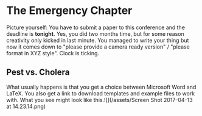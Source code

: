 # The Emergency Chapter

Picture yourself: You have to submit a paper to this conference and the deadline is **tonight**. Yes, you did two months time, but for some reason creativity only kicked in last minute. You managed to write your thing but now it comes down to "please provide a camera ready version" / "please format in XYZ style". Clock is ticking.

## Pest vs. Cholera

What usually happens is that you get a choice between Microsoft Word and LaTeX. You also get a link to download templates and example files to work with. What you see might look like this.![](/assets/Screen Shot 2017-04-13 at 14.23.14.png)



